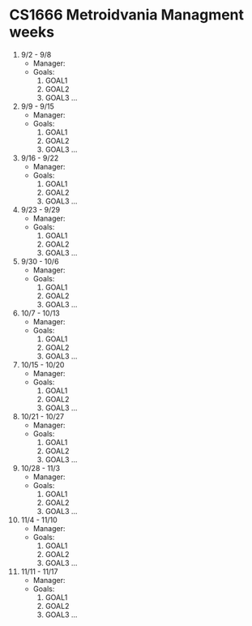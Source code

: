 # CS1666 Metroidvania Managment weeks

1. 9/2 - 9/8
	* Manager:
	* Goals:
		1. GOAL1
		1. GOAL2
		1. GOAL3
		...
1. 9/9 - 9/15
	* Manager:
	* Goals:
		1. GOAL1
		1. GOAL2
		1. GOAL3
		...
1. 9/16 - 9/22
	* Manager:
	* Goals:
		1. GOAL1
		1. GOAL2
		1. GOAL3
		...
1. 9/23 - 9/29
	* Manager:
	* Goals:
		1. GOAL1
		1. GOAL2
		1. GOAL3
		...
1. 9/30 - 10/6
	* Manager:
	* Goals:
		1. GOAL1
		1. GOAL2
		1. GOAL3
		...
1. 10/7 - 10/13
	* Manager:
	* Goals:
		1. GOAL1
		1. GOAL2
		1. GOAL3
		...
1. 10/15 - 10/20
	* Manager:
	* Goals:
		1. GOAL1
		1. GOAL2
		1. GOAL3
		...
1. 10/21 - 10/27
	* Manager:
	* Goals:
		1. GOAL1
		1. GOAL2
		1. GOAL3
		...
1. 10/28 - 11/3
	* Manager:
	* Goals:
		1. GOAL1
		1. GOAL2
		1. GOAL3
		...
1. 11/4 - 11/10
	* Manager:
	* Goals:
		1. GOAL1
		1. GOAL2
		1. GOAL3
		...
1. 11/11 - 11/17
	* Manager:
	* Goals:
		1. GOAL1
		1. GOAL2
		1. GOAL3
		...		
